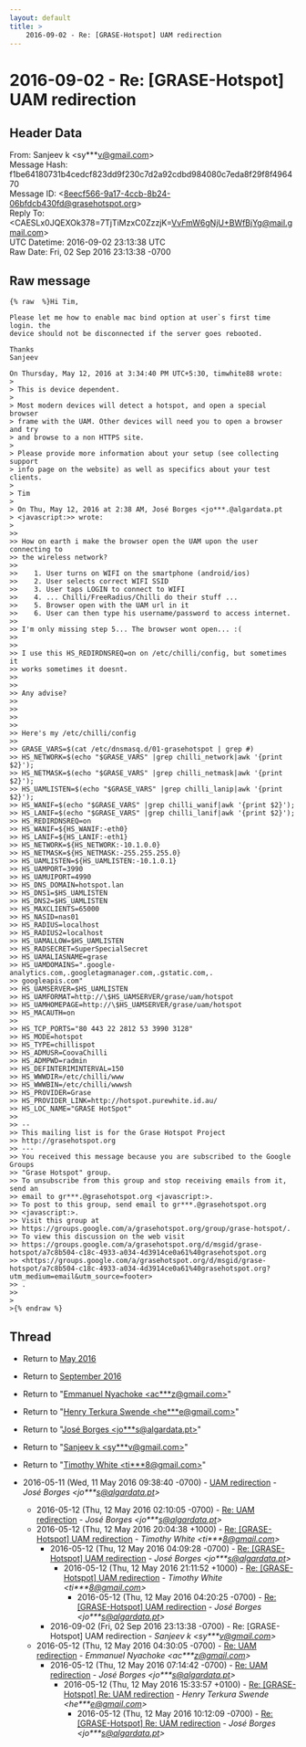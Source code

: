```yaml
---
layout: default
title: >
    2016-09-02 - Re: [GRASE-Hotspot] UAM redirection
---
```


# 2016-09-02 - Re: [GRASE-Hotspot] UAM redirection

## Header Data

From: Sanjeev k \<sy***v@gmail.com\><br>
Message Hash: f1be64180731b4cedcf823dd9f230c7d2a92cdbd984080c7eda8f29f8f496470<br>
Message ID: \<8eecf566-9a17-4ccb-8b24-06bfdcb430fd@grasehotspot.org\><br>
Reply To: \<CAESLx0JQEXOk378=7TjTiMzxC0ZzzjK=VvFmW6gNjU+BWfBjYg@mail.gmail.com\><br>
UTC Datetime: 2016-09-02 23:13:38 UTC<br>
Raw Date: Fri, 02 Sep 2016 23:13:38 -0700<br>

## Raw message

```
{% raw  %}Hi Tim,

Please let me how to enable mac bind option at user`s first time login. the 
device should not be disconnected if the server goes rebooted.

Thanks
Sanjeev 

On Thursday, May 12, 2016 at 3:34:40 PM UTC+5:30, timwhite88 wrote:
>
> This is device dependent.
>
> Most modern devices will detect a hotspot, and open a special browser 
> frame with the UAM. Other devices will need you to open a browser and try 
> and browse to a non HTTPS site.
>
> Please provide more information about your setup (see collecting support 
> info page on the website) as well as specifics about your test clients.
>
> Tim
>
> On Thu, May 12, 2016 at 2:38 AM, José Borges <jo***.@algardata.pt 
> <javascript:>> wrote:
>
>>
>> How on earth i make the browser open the UAM upon the user connecting to 
>> the wireless network?
>>
>>    1. User turns on WIFI on the smartphone (android/ios)
>>    2. User selects correct WIFI SSID
>>    3. User taps LOGIN to connect to WIFI
>>    4. ... Chilli/FreeRadius/Chilli do their stuff ...
>>    5. Browser open with the UAM url in it
>>    6. User can then type his username/password to access internet.
>>
>> I'm only missing step 5... The browser wont open... :(
>>
>>
>> I use this HS_REDIRDNSREQ=on on /etc/chilli/config, but sometimes it 
>> works sometimes it doesnt.
>>
>>
>> Any advise?
>>
>>
>>
>>
>> Here's my /etc/chilli/config
>>
>> GRASE_VARS=$(cat /etc/dnsmasq.d/01-grasehotspot | grep #)
>> HS_NETWORK=$(echo "$GRASE_VARS" |grep chilli_network|awk '{print $2}');
>> HS_NETMASK=$(echo "$GRASE_VARS" |grep chilli_netmask|awk '{print $2}');
>> HS_UAMLISTEN=$(echo "$GRASE_VARS" |grep chilli_lanip|awk '{print $2}');
>> HS_WANIF=$(echo "$GRASE_VARS" |grep chilli_wanif|awk '{print $2}');
>> HS_LANIF=$(echo "$GRASE_VARS" |grep chilli_lanif|awk '{print $2}');
>> HS_REDIRDNSREQ=on
>> HS_WANIF=${HS_WANIF:-eth0}
>> HS_LANIF=${HS_LANIF:-eth1}
>> HS_NETWORK=${HS_NETWORK:-10.1.0.0}
>> HS_NETMASK=${HS_NETMASK:-255.255.255.0}
>> HS_UAMLISTEN=${HS_UAMLISTEN:-10.1.0.1}
>> HS_UAMPORT=3990
>> HS_UAMUIPORT=4990
>> HS_DNS_DOMAIN=hotspot.lan
>> HS_DNS1=$HS_UAMLISTEN
>> HS_DNS2=$HS_UAMLISTEN
>> HS_MAXCLIENTS=65000
>> HS_NASID=nas01
>> HS_RADIUS=localhost
>> HS_RADIUS2=localhost
>> HS_UAMALLOW=$HS_UAMLISTEN
>> HS_RADSECRET=SuperSpecialSecret 
>> HS_UAMALIASNAME=grase
>> HS_UAMDOMAINS=".google-analytics.com,.googletagmanager.com,.gstatic.com,.
>> googleapis.com"
>> HS_UAMSERVER=$HS_UAMLISTEN
>> HS_UAMFORMAT=http://\$HS_UAMSERVER/grase/uam/hotspot
>> HS_UAMHOMEPAGE=http://\$HS_UAMSERVER/grase/uam/hotspot
>> HS_MACAUTH=on
>>
>> HS_TCP_PORTS="80 443 22 2812 53 3990 3128"
>> HS_MODE=hotspot
>> HS_TYPE=chillispot
>> HS_ADMUSR=CoovaChilli
>> HS_ADMPWD=radmin
>> HS_DEFINTERIMINTERVAL=150
>> HS_WWWDIR=/etc/chilli/www
>> HS_WWWBIN=/etc/chilli/wwwsh
>> HS_PROVIDER=Grase
>> HS_PROVIDER_LINK=http://hotspot.purewhite.id.au/
>> HS_LOC_NAME="GRASE HotSpot"
>>
>> -- 
>> This mailing list is for the Grase Hotspot Project 
>> http://grasehotspot.org
>> --- 
>> You received this message because you are subscribed to the Google Groups 
>> "Grase Hotspot" group.
>> To unsubscribe from this group and stop receiving emails from it, send an 
>> email to gr***.@grasehotspot.org <javascript:>.
>> To post to this group, send email to gr***.@grasehotspot.org 
>> <javascript:>.
>> Visit this group at 
>> https://groups.google.com/a/grasehotspot.org/group/grase-hotspot/.
>> To view this discussion on the web visit 
>> https://groups.google.com/a/grasehotspot.org/d/msgid/grase-hotspot/a7c8b504-c18c-4933-a034-4d3914ce0a61%40grasehotspot.org 
>> <https://groups.google.com/a/grasehotspot.org/d/msgid/grase-hotspot/a7c8b504-c18c-4933-a034-4d3914ce0a61%40grasehotspot.org?utm_medium=email&utm_source=footer>
>> .
>>
>
>{% endraw %}
```

## Thread

+ Return to [May 2016](/archive/2016/05)
+ Return to [September 2016](/archive/2016/09)

+ Return to "[Emmanuel Nyachoke <ac***z<span>@</span>gmail.com>](/authors/ac___z_at_gmail_com)"
+ Return to "[Henry Terkura Swende <he***e<span>@</span>gmail.com>](/authors/he___e_at_gmail_com)"
+ Return to "[José Borges <jo***s<span>@</span>algardata.pt>](/authors/jo___s_at_algardata_pt)"
+ Return to "[Sanjeev k <sy***v<span>@</span>gmail.com>](/authors/sy___v_at_gmail_com)"
+ Return to "[Timothy White <ti***8<span>@</span>gmail.com>](/authors/ti___8_at_gmail_com)"

+ 2016-05-11 (Wed, 11 May 2016 09:38:40 -0700) - [UAM redirection](/archive/2016/05/0cf1f725f5e9137e68aee81e215768f51ca77b76b24515d7e93c876597b45ac0) - _José Borges \<jo***s@algardata.pt\>_
  + 2016-05-12 (Thu, 12 May 2016 02:10:05 -0700) - [Re: UAM redirection](/archive/2016/05/d0ed41f18d9837d2a654d4d5003a6215bf9cbead95f021bba865c87708f76622) - _José Borges \<jo***s@algardata.pt\>_
  + 2016-05-12 (Thu, 12 May 2016 20:04:38 +1000) - [Re: [GRASE-Hotspot] UAM redirection](/archive/2016/05/efd76d96fbb970bf041e22533564f2920ce5a4ef06391f5831ca0b9dc677f0ae) - _Timothy White \<ti***8@gmail.com\>_
    + 2016-05-12 (Thu, 12 May 2016 04:09:28 -0700) - [Re: [GRASE-Hotspot] UAM redirection](/archive/2016/05/5ccd30aeb3576b48e61482f8deb6fac0cae40919561e7361b44c9ff1e6fe8283) - _José Borges \<jo***s@algardata.pt\>_
      + 2016-05-12 (Thu, 12 May 2016 21:11:52 +1000) - [Re: [GRASE-Hotspot] UAM redirection](/archive/2016/05/a7e1b56282eb946f52ab33167330725d98f1ffd047fca5ddfd09ff18c1acef59) - _Timothy White \<ti***8@gmail.com\>_
        + 2016-05-12 (Thu, 12 May 2016 04:20:25 -0700) - [Re: [GRASE-Hotspot] UAM redirection](/archive/2016/05/d24463e3cc95c08762bf538a2a04ffdf61a9a2dbe36f0327a28dbd141dd755b6) - _José Borges \<jo***s@algardata.pt\>_
    + 2016-09-02 (Fri, 02 Sep 2016 23:13:38 -0700) - Re: [GRASE-Hotspot] UAM redirection - _Sanjeev k \<sy***v@gmail.com\>_
  + 2016-05-12 (Thu, 12 May 2016 04:30:05 -0700) - [Re: UAM redirection](/archive/2016/05/c1516e01ebf94b5430b7c4026bc3a4155d8e12d22e8584ac36beb322bfdca05f) - _Emmanuel Nyachoke \<ac***z@gmail.com\>_
    + 2016-05-12 (Thu, 12 May 2016 07:14:42 -0700) - [Re: UAM redirection](/archive/2016/05/094ab1e835db998c9a08bc502d8d88f562925d1c6a4ea2aaadf68fbbad86ebc4) - _José Borges \<jo***s@algardata.pt\>_
      + 2016-05-12 (Thu, 12 May 2016 15:33:57 +0100) - [Re: [GRASE-Hotspot] Re: UAM redirection](/archive/2016/05/8a869cdbb66d515717c66b204d321b288768a60a3884efe1b2e3cac5332aa58a) - _Henry Terkura Swende \<he***e@gmail.com\>_
        + 2016-05-12 (Thu, 12 May 2016 10:12:09 -0700) - [Re: [GRASE-Hotspot] Re: UAM redirection](/archive/2016/05/26095fee27298b4cc9677684344c1bccc0b28421959fcb2588489e8e3546de50) - _José Borges \<jo***s@algardata.pt\>_

